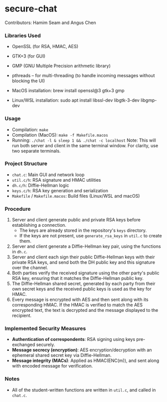 # secure-chat
Contributors: Hamim Seam and Angus Chen

### Libraries Used
- OpenSSL (for RSA, HMAC, AES)
- GTK+3 (for GUI)
- GMP (GNU Multiple Precision arithmetic library)
- pthreads – for multi-threading (to handle incoming messages without blocking the UI)

- MacOS installation: brew install openssl@3 gtk+3 gmp
- Linux/WSL installation: sudo apt install libssl-dev libgtk-3-dev libgmp-dev

### Usage
- Compilation: `make`
- Compilation (MacOS): `make -f Makefile.macos`
- Running: `./chat -l & sleep 1 && ./chat -c localhost`
    Note: This will run both server and client in the same terminal window. For clarity, use two separate terminals.

### Project Structure
- `chat.c`: Main GUI and network loop
- `util.c/h`: RSA signature and HMAC utilities
- `dh.c/h`: Diffie-Hellman logic
- `keys.c/h`: RSA key generation and serialization
- `Makefile` / `Makefile.macos`: Build files (Linux/WSL and macOS)

### Procedure
1. Server and client generate public and private RSA keys before establishing a connection.
	- The keys are already stored in the repository's `keys` directory.
	- If the keys are not present, use `generate_rsa_keys` in `util.c` to create them.
2. Server and client generate a Diffie-Hellman key pair, using the functions in `dh.c`.
3. Server and client each sign their public Diffie-Hellman keys with their private RSA keys, and send both the DH public key and this signature over the channel.
4. Both parties verify the received signature using the other party's public RSA key, ensuring that it matches the Diffie-Hellman public key.
5. The Diffie-Hellman shared secret, generated by each party from their own secret keys and the received public keys is used as the key for HMAC.
6. Every message is encrypted with AES and then sent along with its corresponding HMAC. If the HMAC is verified to match the AES encrypted text, the text is decrypted and the message displayed to the recipient.

### Implemented Security Measures
- **Authentication of correspondents**: RSA signing using keys pre-exchanged securely.
- **Message secrecy (encryption)**: AES encryption/decryption with an ephemeral shared secret key via Diffie-Hellman.
- **Message integrity (MACs)**: Applied as HMAC(ENC(m)), and sent along with encoded message for verification.

### Notes
- All of the student-written functions are written in `util.c`, and called in `chat.c`.